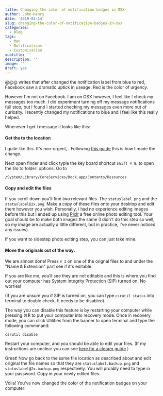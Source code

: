 ```yaml
---
title: Changing the color of notification badges in OSX
author: John-Henry
date: '2019-02-14'
slug: changing-the-color-of-notification-badges-in-osx
categories:
  - Blog
tags:
  - Mac
  - Notifications
  - Customization
subtitle: ''
description: ''
image: ''
draft: yes
---
```


@@@ writes that after changed the notification label from blue to red, Facebook saw a dramatic uptick in useage. Red is the color of urgency. 

However I'm not on Facebook. I am on OSX however, I feel like I check my messages too much. I did experiment turning off my message notifications full stop, but I found I started checking my messages even more out of curiosity. I recently changed my notifications to blue and I feel like this really helped.

Whenever I get I message it looks like this:


#### Get the to the location
I quite like this. It's non-urgent, . Following [this guide](https://web.archive.org/web/20190214172228/https://forums.macrumors.com/threads/change-dock-icon-badges.1903323/) this is how I made the change.


Next open finder and click typle the key board shortcut `Shift ⌘ G`. to open the Go to folder: options. Go to
```
/System/Library/CoreServices/Dock.app/Contents/Resources
```

#### Copy and edit the files
If you scroll down you'll find two relevant files. The `statuslabel.png` and the `statuslabel@2x.png`. Make a copy of these files onto your desktop and edit them however you wish. Personally, I had no experience editing images before this but I ended up using [Pixlr](https://pixlr.com/x/) a free online photo editing tool. Your goal should be to make both images the same (I didn't do this step so well, so my image are actually a little different, but in practice, I've never noticed any issues).

If you want to sidestep photo editing step, you can just take mine.



#### Move the originals out of the way.

We are almost done! Press `⌘ I` on one of the orignal files to and under the "Name & Extension" part see if it's editable.

If you are like me, you'll see they are not editable and this is where you find out your computer has System Integrity Protection (SIP) turned on. No worries!

(If you are unsure you if SIP is turned on, you can type `csrutil status` into terminal to double check. It needs to be disabled).

The way you can disable this feature is by restarting your computer while pressing ⌘R to put your computer into recovery mode. Once in recovery mode, you can click Utilities from the banner to open terminal and type the following commmand:

```
csrutil disable
```

Restart your computer, and you should be able to edit your files. (If my instructions are unclear you can see [here for a clearer guide](https://web.archive.org/web/20190214172910/https://www.howtogeek.com/230424/how-to-disable-system-integrity-protection-on-a-mac-and-why-you-shouldnt/).)


Great! Now go back to the same file location as described about and edit original the file names so that they are `statuslabel.backup.png` and `statuslabel@2x.backup.png` respectively. You will proably need to type in your password. Copy in your newly edited files. 

Voila! You've now changed the color of the notification badges on your computer!






